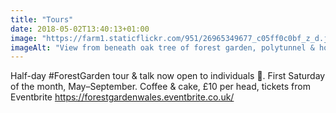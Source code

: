 ```yaml
---
title: "Tours"
date: 2018-05-02T13:40:13+01:00
image: "https://farm1.staticflickr.com/951/26965349677_c05ff0c0bf_z_d.jpg"
imageAlt: "View from beneath oak tree of forest garden, polytunnel & house, over valley to the hills beyond"
---
```


Half-day #ForestGarden tour & talk now open to individuals 🙂.
First Saturday of the month, May–September. Coffee & cake, £10 per head, tickets from Eventbrite https://forestgardenwales.eventbrite.co.uk/

